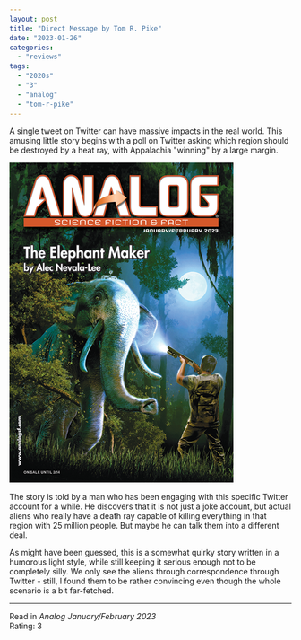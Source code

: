 ```yaml
---
layout: post
title: "Direct Message by Tom R. Pike"
date: "2023-01-26"
categories:
  - "reviews"
tags:
  - "2020s"
  - "3"
  - "analog"
  - "tom-r-pike"
---
```


A single tweet on Twitter can have massive impacts in the real world. This amusing little story begins with a poll on Twitter asking which region should be destroyed by a heat ray, with Appalachia "winning" by a large margin.

![](/assets/images/aff_janfeb2023_400x570.png)

The story is told by a man who has been engaging with this specific Twitter account for a while. He discovers that it is not just a joke account, but actual aliens who really have a death ray capable of killing everything in that region with 25 million people. But maybe he can talk them into a different deal.

As might have been guessed, this is a somewhat quirky story written in a humorous light style, while still keeping it serious enough not to be completely silly. We only see the aliens through correspondence through Twitter - still, I found them to be rather convincing even though the whole scenario is a bit far-fetched.

* * *

Read in _Analog January/February 2023_\
Rating: 3
